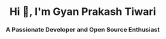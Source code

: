 <h1 align="center">Hi 👋, I'm Gyan Prakash Tiwari</h1>
<h3 align="center">A Passionate Developer and Open Source Enthusiast</h3>











